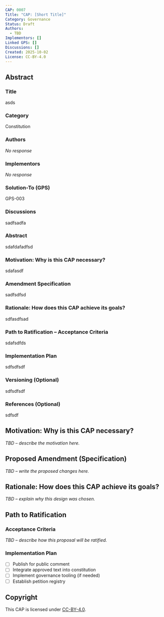 ```yaml
---
CAP: 0007
Title: "CAP: [Short Title]"
Category: Governance
Status: Draft
Authors:
  - TBD
Implementors: []
Linked GPS: []
Discussions: []
Created: 2025-10-02
License: CC-BY-4.0
---
```


## Abstract

### Title

asds

### Category

Constitution

### Authors

_No response_

### Implementors

_No response_

### Solution-To (GPS)

GPS-003

### Discussions

sadfsadfa

### Abstract

sdafdafadfsd

### Motivation: Why is this CAP necessary?

sdafasdf

### Amendment Specification

sadfsdfsd

### Rationale: How does this CAP achieve its goals?

sdfasdfsad

### Path to Ratification – Acceptance Criteria

sdafsdfds

### Implementation Plan

sdfsdfsdf

### Versioning (Optional)

sdfsdfsdf

### References (Optional)

sdfsdf

## Motivation: Why is this CAP necessary?

_TBD – describe the motivation here._

## Proposed Amendment (Specification)

_TBD – write the proposed changes here._

## Rationale: How does this CAP achieve its goals?

_TBD – explain why this design was chosen._

## Path to Ratification

### Acceptance Criteria

_TBD – describe how this proposal will be ratified._

### Implementation Plan

- [ ] Publish for public comment
- [ ] Integrate approved text into constitution
- [ ] Implement governance tooling (if needed)
- [ ] Establish petition registry

## Copyright

This CAP is licensed under [CC-BY-4.0](https://creativecommons.org/licenses/by/4.0/legalcode).
